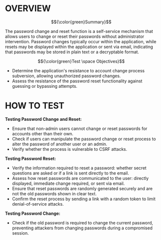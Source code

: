 # OVERVIEW #

$${\color{green}Summary}$$

The password change and reset function is a self-service mechanism that allows users to change or reset their passwords without administrator intervention. Password changes typically occur within the application, while resets may be displayed within the application or sent via email, indicating that passwords may be stored in plain text or a decryptable format.

$${\color{green}Test \space Objectives}$$

- Determine the application's resistance to account change process subversion, allowing unauthorized password changes.
- Assess the resistance of the password reset functionality against guessing or bypassing attempts.

# HOW TO TEST #

**Testing Password Change and Reset:**

- Ensure that non-admin users cannot change or reset passwords for accounts other than their own.
- Check if users can manipulate the password change or reset process to alter the password of another user or an admin.
- Verify whether the process is vulnerable to CSRF attacks.

**Testing Password Reset:**

- Verify the information required to reset a password: whether secret questions are asked or if a link is sent directly to the email.
- Assess how reset passwords are communicated to the user: directly displayed, immediate change required, or sent via email.
- Ensure that reset passwords are randomly generated securely and are not the old passwords shown in clear text.
- Confirm the reset process by sending a link with a random token to limit denial-of-service attacks.

**Testing Password Change:**

- Check if the old password is required to change the current password, preventing attackers from changing passwords during a compromised session.
